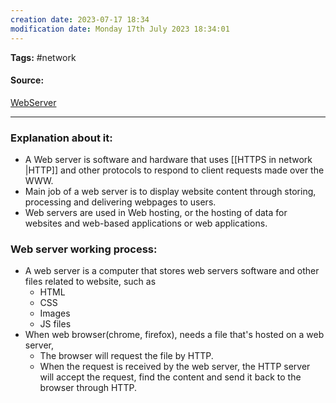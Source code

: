 ```yaml
---
creation date: 2023-07-17 18:34
modification date: Monday 17th July 2023 18:34:01
---
```


**Tags:** #network 

#### Source:
[WebServer](https://www.techtarget.com/whatis/definition/Web-server)

--------------------------------------

### Explanation about it:

* A Web server is software and hardware that uses [[HTTPS in network |HTTP]] and other protocols to respond to client requests made over the WWW.
* Main job of a web server is to display website content through storing, processing and delivering webpages to users.
* Web servers are used in Web hosting, or the hosting of data for websites and web-based applications or web applications.


### Web server working process:
 * A web server is a computer that stores web servers software and other files related to website, such as
	 * HTML
	 * CSS
	 * Images
	 * JS files
* When web browser(chrome, firefox), needs a file that's hosted on a web server, 
	* The browser will request the file by HTTP.
	* When the request is received by the web server, the HTTP server will accept the request, find the content and send it back to the browser through HTTP.
